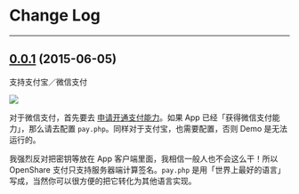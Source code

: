 # Change Log

-----

## [0.0.1](https://github.com/100apps/openshare/releases/tag/0.0.1) (2015-06-05)

支持支付宝／微信支付

![](https://raw.githubusercontent.com/100apps/openshare/gh-pages/images/pay.gif)

对于微信支付，首先要去 [申请开通支付能力](https://open.weixin.qq.com)。如果 App 已经「获得微信支付能力」，那么请去配置 `pay.php`。同样对于支付宝，也需要配置，否则 Demo 是无法运行的。

我强烈反对把密钥等放在 App 客户端里面，我相信一般人也不会这么干！所以 OpenShare 支付只支持服务器端计算签名。`pay.php` 是用「世界上最好的语言」写成，当然你可以很方便的把它转化为其他语言实现。

